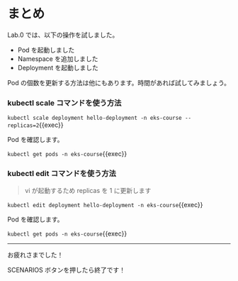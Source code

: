 # まとめ

Lab.0 では、以下の操作を試しました。

- Pod を起動しました
- Namespace を追加しました
- Deployment を起動しました

Pod の個数を更新する方法は他にもあります。時間があれば試してみましょう。

### kubectl scale コマンドを使う方法

`kubectl scale deployment hello-deployment -n eks-course --replicas=2`{{exec}}

Pod を確認します。

`kubectl get pods -n eks-course`{{exec}}

### kubectl edit コマンドを使う方法

> vi が起動するため replicas を 1 に更新します

`kubectl edit deployment hello-deployment -n eks-course`{{exec}}

Pod を確認します。

`kubectl get pods -n eks-course`{{exec}}

---

お疲れさまでした！

SCENARIOS ボタンを押したら終了です！
